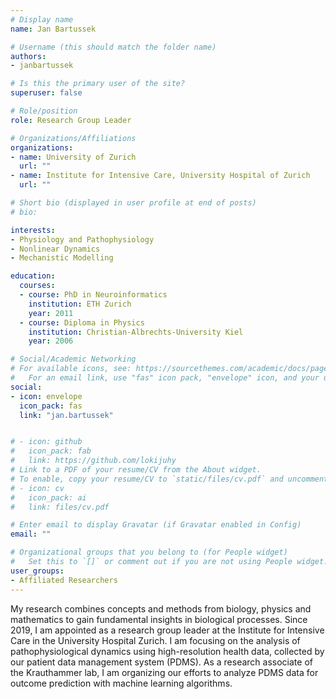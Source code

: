 ```yaml
---
# Display name
name: Jan Bartussek

# Username (this should match the folder name)
authors:
- janbartussek

# Is this the primary user of the site?
superuser: false

# Role/position
role: Research Group Leader

# Organizations/Affiliations
organizations:
- name: University of Zurich
  url: ""
- name: Institute for Intensive Care, University Hospital of Zurich
  url: ""

# Short bio (displayed in user profile at end of posts)
# bio:

interests:
- Physiology and Pathophysiology
- Nonlinear Dynamics
- Mechanistic Modelling

education:
  courses:
  - course: PhD in Neuroinformatics
    institution: ETH Zurich
    year: 2011
  - course: Diploma in Physics
    institution: Christian-Albrechts-University Kiel
    year: 2006

# Social/Academic Networking
# For available icons, see: https://sourcethemes.com/academic/docs/page-builder/#icons
#   For an email link, use "fas" icon pack, "envelope" icon, and your uzh email up to before the '@'.
social:
- icon: envelope
  icon_pack: fas
  link: "jan.bartussek"


# - icon: github
#   icon_pack: fab
#   link: https://github.com/lokijuhy
# Link to a PDF of your resume/CV from the About widget.
# To enable, copy your resume/CV to `static/files/cv.pdf` and uncomment the lines below.
# - icon: cv
#   icon_pack: ai
#   link: files/cv.pdf

# Enter email to display Gravatar (if Gravatar enabled in Config)
email: ""

# Organizational groups that you belong to (for People widget)
#   Set this to `[]` or comment out if you are not using People widget.
user_groups:
- Affiliated Researchers
---
```


My research combines concepts and methods from biology, physics and mathematics to gain fundamental insights in biological processes. Since 2019, I am appointed as a research group leader at the Institute for Intensive Care in the University Hospital Zurich. I am focusing on the analysis of pathophysiological dynamics using high-resolution health data, collected by our patient data management system (PDMS). As a research associate of the Krauthammer lab, I am organizing our efforts to analyze PDMS data for outcome prediction with machine learning algorithms.
